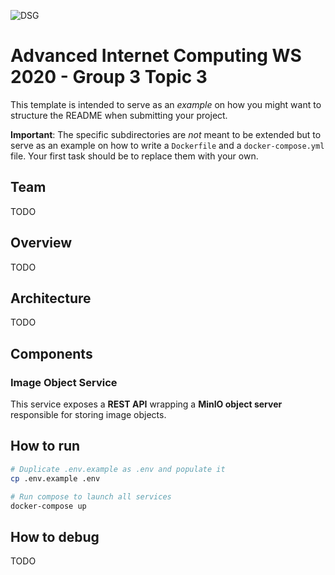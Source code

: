
![DSG](./docs/dsg_logo.png)

# Advanced Internet Computing WS 2020 - Group 3 Topic 3

This template is intended to serve as an *example* on how you might want to structure the README when submitting your project.

**Important**: The specific subdirectories are *not* meant to be extended but to serve as an example on how to write a `Dockerfile` and a `docker-compose.yml` file. Your first task should be to replace them with your own.

## Team

TODO

## Overview

TODO

## Architecture

TODO

## Components

### Image Object Service

This service exposes a **REST API** wrapping a **MinIO object server** responsible for storing image objects.

## How to run

```bash
# Duplicate .env.example as .env and populate it
cp .env.example .env

# Run compose to launch all services
docker-compose up
```

## How to debug

TODO
